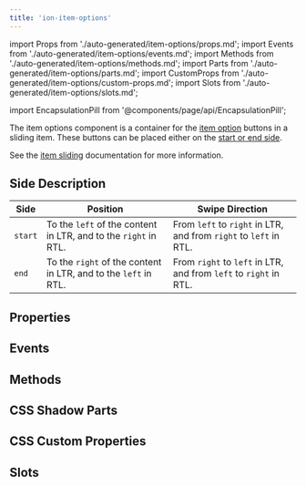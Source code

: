 ```yaml
---
title: 'ion-item-options'
---
```


import Props from './auto-generated/item-options/props.md';
import Events from './auto-generated/item-options/events.md';
import Methods from './auto-generated/item-options/methods.md';
import Parts from './auto-generated/item-options/parts.md';
import CustomProps from './auto-generated/item-options/custom-props.md';
import Slots from './auto-generated/item-options/slots.md';

<head>
  <title>ion-item-options: Option Button Components for Ionic Apps</title>
  <meta
    name="description"
    content="ion-item-options are for ion-item-sliding. These option buttons can be placed either on the start or end side. Read to learn more about use on Ionic apps."
  />
</head>

import EncapsulationPill from '@components/page/api/EncapsulationPill';

The item options component is a container for the [item option](./item-option) buttons in a sliding item. These buttons can be placed either on the [start or end side](#side-description).

See the [item sliding](./item-sliding) documentation for more information.

## Side Description

| Side    | Position                                                        | Swipe Direction                                                   |
| ------- | --------------------------------------------------------------- | ----------------------------------------------------------------- |
| `start` | To the `left` of the content in LTR, and to the `right` in RTL. | From `left` to `right` in LTR, and from `right` to `left` in RTL. |
| `end`   | To the `right` of the content in LTR, and to the `left` in RTL. | From `right` to `left` in LTR, and from `left` to `right` in RTL. |

## Properties

<Props />

## Events

<Events />

## Methods

<Methods />

## CSS Shadow Parts

<Parts />

## CSS Custom Properties

<CustomProps />

## Slots

<Slots />
